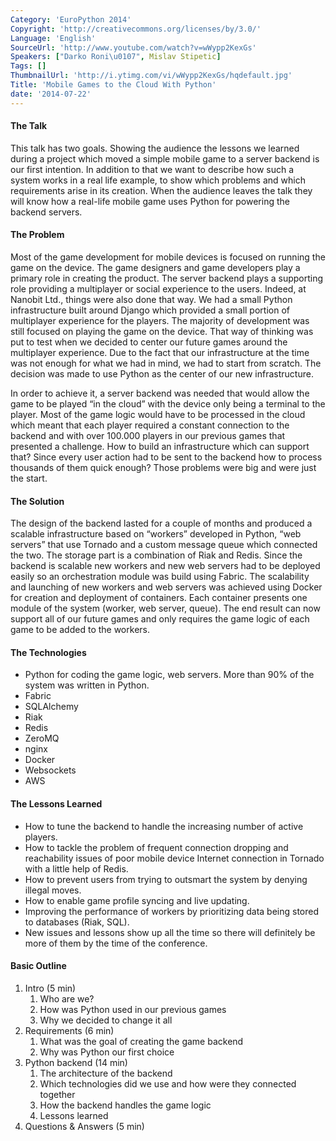```yaml
---
Category: 'EuroPython 2014'
Copyright: 'http://creativecommons.org/licenses/by/3.0/'
Language: 'English'
SourceUrl: 'http://www.youtube.com/watch?v=wWypp2KexGs'
Speakers: ["Darko Roni\u0107", Mislav Stipetic]
Tags: []
ThumbnailUrl: 'http://i.ytimg.com/vi/wWypp2KexGs/hqdefault.jpg'
Title: 'Mobile Games to the Cloud With Python'
date: '2014-07-22'
---
```

#### The Talk

This talk has two goals. Showing the audience the lessons we learned during a project which moved a simple mobile game to a server backend is our first intention. In addition to that we want to describe how such a system works in a real life example, to show which problems and which requirements arise in its creation. When the audience leaves the talk they will know how a real-life mobile game uses Python for powering the backend servers.

 
#### The Problem

Most of the game development for mobile devices is focused on running the game on the device. The game designers and game developers play a primary role in creating the product. The server backend plays a supporting role providing a multiplayer or social experience to the users. Indeed, at Nanobit Ltd., things were also done that way. We had a small Python infrastructure built around Django which provided a small portion of multiplayer experience for the players. The majority of development was still focused on playing the game on the device. That way of thinking was put to test when we decided to center our future games around the multiplayer experience. Due to the fact that our infrastructure at the time was not enough for what we had in mind, we had to start from scratch. The decision was made to use Python as the center of our new infrastructure.

In order to achieve it, a server backend was needed that would allow the game to be played “in the cloud” with the device only being a terminal to the player. Most of the game logic would have to be processed in the cloud which meant that each player required a constant connection to the backend and with over 100.000 players in our previous games that presented a challenge. How to build an infrastructure which can support that? Since every user action had to be sent to the backend how to process thousands of them quick enough? Those problems were big and were just the start.


#### The Solution

The design of the backend lasted for a couple of months and produced a scalable infrastructure based on “workers” developed in Python, “web servers” that use Tornado and a custom message queue which connected the two. The storage part is a combination of Riak and Redis. Since the backend is scalable new workers and new web servers had to be deployed easily so an orchestration module was build using Fabric. The scalability and launching of new workers and web servers was achieved using Docker for creation and deployment of containers. Each container presents one module of the system (worker, web server, queue). The end result can now support all of our future games and only requires the game logic of each game to be added to the workers.


#### The Technologies

* Python for coding the game logic, web servers. More than 90% of the system was written in Python.
* Fabric
* SQLAlchemy
* Riak
* Redis
* ZeroMQ
* nginx
* Docker
* Websockets
* AWS


#### The Lessons Learned

* How to tune the backend to handle the increasing number of active players.
* How to tackle the problem of frequent connection dropping and reachability issues of poor mobile device Internet connection in Tornado with a little help of Redis.
* How to prevent users from trying to outsmart the system by denying illegal moves.
* How to enable game profile syncing and live updating.
* Improving the performance of workers by prioritizing data being stored to databases (Riak, SQL).
* New issues and lessons show up all the time so there will definitely be more of them by the time of the conference.


#### Basic Outline

1. Intro (5 min)
    1. Who are we?
    2. How was Python used in our previous games
    3. Why we decided to change it all
2. Requirements (6 min)
    1. What was the goal of creating the game backend
    2. Why was Python our first choice
3. Python backend (14 min)
    1. The architecture of the backend
    2. Which technologies did we use and how were they connected together
    3. How the backend handles the game logic
    4. Lessons learned
4. Questions & Answers (5 min)